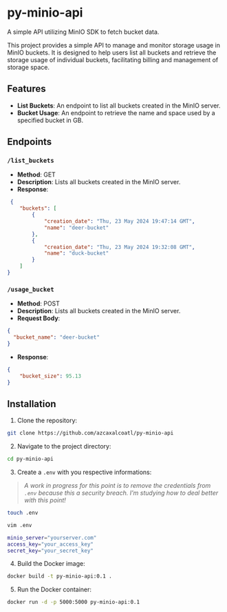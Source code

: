 # py-minio-api
A simple API utilizing MinIO SDK to fetch bucket data.

This project provides a simple API to manage and monitor storage usage in MinIO buckets. It is designed to help users list all buckets and retrieve the storage usage of individual buckets, facilitating billing and management of storage space.

## Features
- **List Buckets**: An endpoint to list all buckets created in the MinIO server.
- **Bucket Usage**: An endpoint to retrieve the name and space used by a specified bucket in GB.

## Endpoints
### `/list_buckets`

- **Method**: GET
- **Description**: Lists all buckets created in the MinIO server.
- **Response**:
```json
 {
    "buckets": [
        {
            "creation_date": "Thu, 23 May 2024 19:47:14 GMT",
            "name": "deer-bucket"
        },
        {
            "creation_date": "Thu, 23 May 2024 19:32:08 GMT",
            "name": "duck-bucket"
        }
    ]
}
```

### `/usage_bucket`
- **Method**: POST
- **Description**: Lists all buckets created in the MinIO server.
- **Request Body**:
```json
{
  "bucket_name": "deer-bucket"
}
```
- **Response**:
```json
{
    "bucket_size": 95.13
}
```

## Installation
1. Clone the repository:
```sh
git clone https://github.com/azcaxalcoatl/py-minio-api
```

2.	Navigate to the project directory:
```sh
cd py-minio-api
```

3. Create a ```.env``` with you respective informations:
> *A work in progress for this point is to remove the credentials from ```.env``` because this a security breach. I'm studying how to deal better with this point!*

```sh
touch .env
```
```sh
vim .env
```
```sh
minio_server="yourserver.com"
access_key="your_access_key"
secret_key="your_secret_key"
```

4. Build the Docker image:
```sh
docker build -t py-minio-api:0.1 .
```

5. Run the Docker container:
```sh
docker run -d -p 5000:5000 py-minio-api:0.1
```